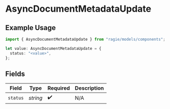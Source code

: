 # AsyncDocumentMetadataUpdate

## Example Usage

```typescript
import { AsyncDocumentMetadataUpdate } from "ragie/models/components";

let value: AsyncDocumentMetadataUpdate = {
  status: "<value>",
};
```

## Fields

| Field              | Type               | Required           | Description        |
| ------------------ | ------------------ | ------------------ | ------------------ |
| `status`           | *string*           | :heavy_check_mark: | N/A                |